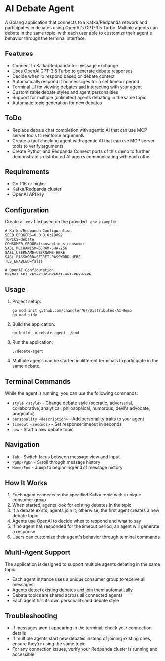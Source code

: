 # AI Debate Agent

A Golang application that connects to a Kafka/Redpanda network and participates in debates using OpenAI's GPT-3.5 Turbo. Multiple agents can debate in the same topic, with each user able to customize their agent's behavior through the terminal interface.

## Features

- Connect to Kafka/Redpanda for message exchange
- Uses OpenAI GPT-3.5 Turbo to generate debate responses
- Decide when to respond based on debate context
- Automatically respond if no messages for a set timeout period
- Terminal UI for viewing debates and interacting with your agent
- Customizable debate styles and agent personalities
- Support for multiple (unlimited) agents debating in the same topic
- Automatic topic generation for new debates

## ToDo
- Replace debate chat completion with agentic AI that can use MCP server tools to reinforce arguments
- Create a fact checking agent with agentic AI that can use MCP server tools to verify arguments
- Create Python and Redpanda Connect ports of this demo to further demonstrate a distributed AI agents communicating with each other

## Requirements

- Go 1.16 or higher
- Kafka/Redpanda cluster
- OpenAI API key

## Configuration

Create a `.env` file based on the provided `.env.example`:

```
# Kafka/Redpanda Configuration
SEED_BROKERS=0.0.0.0:19092
TOPICS=debate
CONSUMER_GROUP=transactions-consumer
SASL_MECHANISM=SCRAM-SHA-256
SASL_USERNAME=USERNAME-HERE
SASL_PASSWORD=SECRET-PASSWORD-HERE
TLS_ENABLED=false

# OpenAI Configuration
OPENAI_API_KEY=YOUR-OPENAI-API-KEY-HERE
```

## Usage

1. Project setup:
   ```
   go mod init github.com/chandler767/Distributed-AI-Demo
   go mod tidy
   ```

2. Build the application:
   ```
   go build -o debate-agent ./cmd
   ```

3. Run the application:
   ```
   ./debate-agent
   ```

4. Multiple agents can be started in different terminals to participate in the same debate.

## Terminal Commands

While the agent is running, you can use the following commands:

- `style <style>` - Change debate style (socratic, adversarial, collaborative, analytical, philosophical, humorous, devil's advocate, pragmatic)
- `personality <description>` - Add personality traits to your agent
- `timeout <seconds>` - Set response timeout in seconds
- `new` - Start a new debate topic

## Navigation

- `Tab` - Switch focus between message view and input
- `PgUp/PgDn` - Scroll through message history
- `Home/End` - Jump to beginning/end of message history

## How It Works

1. Each agent connects to the specified Kafka topic with a unique consumer group
2. When started, agents look for existing debates in the topic
3. If a debate exists, agents join it; otherwise, the first agent creates a new debate topic
4. Agents use OpenAI to decide when to respond and what to say
5. If no agent has responded for the timeout period, an agent will generate a response
6. Users can customize their agent's behavior through terminal commands

## Multi-Agent Support

The application is designed to support multiple agents debating in the same topic:

- Each agent instance uses a unique consumer group to receive all messages
- Agents detect existing debates and join them automatically
- Debate topics are shared across all connected agents
- Each agent has its own personality and debate style

## Troubleshooting

- If messages aren't appearing in the terminal, check your connection details
- If multiple agents start new debates instead of joining existing ones, ensure they're using the same topic
- For any connection issues, verify your Redpanda cluster is running and accessible